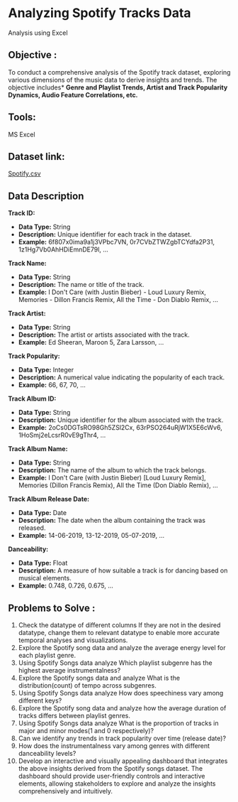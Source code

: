 # Analyzing Spotify Tracks Data
Analysis using Excel
## Objective :

To conduct a comprehensive analysis of the Spotify track dataset, exploring various dimensions of the music data to derive insights and trends. The objective includes* **Genre and Playlist Trends, Artist and Track Popularity Dynamics, Audio Feature Correlations, etc.**
## Tools:
MS Excel
## Dataset link:
[Spotify.csv](https://drive.google.com/file/d/1hd91WSdvacJ2aWyVdn-2MIqxJoJOZwWj/view)
## Data Description

**Track ID:**

- **Data Type:** String
- **Description:** Unique identifier for each track in the dataset.
- **Example:** 6f807x0ima9a1j3VPbc7VN, 0r7CVbZTWZgbTCYdfa2P31, 1z1Hg7Vb0AhHDiEmnDE79l, ...

**Track Name:**

- **Data Type:** String
- **Description:** The name or title of the track.
- **Example:** I Don't Care (with Justin Bieber) - Loud Luxury Remix, Memories - Dillon Francis Remix, All the Time - Don Diablo Remix, ...

**Track Artist:**

- **Data Type:** String
- **Description:** The artist or artists associated with the track.
- **Example:** Ed Sheeran, Maroon 5, Zara Larsson, ...

**Track Popularity:**

- **Data Type:** Integer
- **Description:** A numerical value indicating the popularity of each track.
- **Example:** 66, 67, 70, ...

**Track Album ID:**

- **Data Type:** String
- **Description:** Unique identifier for the album associated with the track.
- **Example:** 2oCs0DGTsRO98Gh5ZSl2Cx, 63rPSO264uRjW1X5E6cWv6, 1HoSmj2eLcsrR0vE9gThr4, ...

**Track Album Name:**

- **Data Type:** String
- **Description:** The name of the album to which the track belongs.
- **Example:** I Don't Care (with Justin Bieber) [Loud Luxury Remix], Memories (Dillon Francis Remix), All the Time (Don Diablo Remix), ...

**Track Album Release Date:**

- **Data Type:** Date
- **Description:** The date when the album containing the track was released.
- **Example:** 14-06-2019, 13-12-2019, 05-07-2019, ...

**Danceability:**

- **Data Type:** Float
- **Description:** A measure of how suitable a track is for dancing based on musical elements.
- **Example:** 0.748, 0.726, 0.675, ...
## Problems to Solve :

1. Check the datatype of different columns If they are not in the desired datatype, change them to relevant datatype to enable more accurate temporal analyses and visualizations.
2. Explore the Spotify song data and analyze the average energy level for each playlist genre. 
3. Using Spotify Songs data analyze Which playlist subgenre has the highest average instrumentalness? 
4. Explore the Spotify songs data and analyze What is the distribution(count) of tempo across subgenres. 
5. Using Spotify Songs data analyze How does speechiness vary among different keys? 
6. Explore the Spotify song data and analyze how the average duration of tracks differs between playlist genres. 
7. Using Spotify Songs data analyze What is the proportion of tracks in major and minor modes(1 and 0 respectively)? 
8. Can we identify any trends in track popularity over time (release date)? 
9. How does the instrumentalness vary among genres with different danceability levels? 
10. Develop an interactive and visually appealing dashboard that integrates the
above insights derived from the Spotify songs dataset. The dashboard should
provide user-friendly controls and interactive elements, allowing stakeholders to
explore and analyze the insights comprehensively and intuitively.
